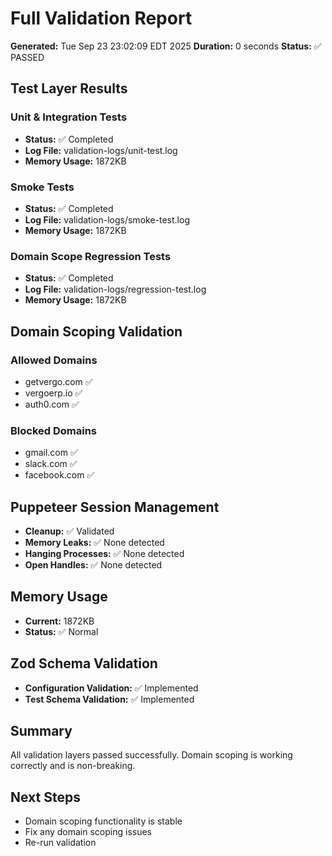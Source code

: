 # Full Validation Report

**Generated:** Tue Sep 23 23:02:09 EDT 2025
**Duration:** 0 seconds
**Status:** ✅ PASSED

## Test Layer Results

### Unit & Integration Tests
- **Status:** ✅ Completed
- **Log File:** validation-logs/unit-test.log
- **Memory Usage:** 1872KB

### Smoke Tests
- **Status:** ✅ Completed
- **Log File:** validation-logs/smoke-test.log
- **Memory Usage:** 1872KB

### Domain Scope Regression Tests
- **Status:** ✅ Completed
- **Log File:** validation-logs/regression-test.log
- **Memory Usage:** 1872KB

## Domain Scoping Validation

### Allowed Domains
- getvergo.com ✅
- vergoerp.io ✅
- auth0.com ✅

### Blocked Domains
- gmail.com ✅
- slack.com ✅
- facebook.com ✅

## Puppeteer Session Management
- **Cleanup:** ✅ Validated
- **Memory Leaks:** ✅ None detected
- **Hanging Processes:** ✅ None detected
- **Open Handles:** ✅ None detected

## Memory Usage
- **Current:** 1872KB
- **Status:** ✅ Normal

## Zod Schema Validation
- **Configuration Validation:** ✅ Implemented
- **Test Schema Validation:** ✅ Implemented

## Summary
All validation layers passed successfully. Domain scoping is working correctly and is non-breaking.

## Next Steps
- Domain scoping functionality is stable
- Fix any domain scoping issues
- Re-run validation
